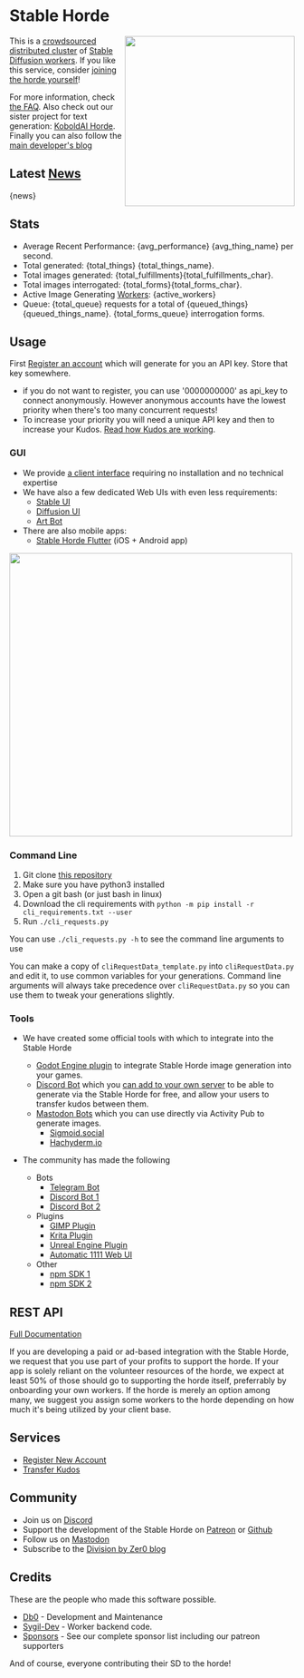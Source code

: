 # Stable Horde

<img style="float:right" src="{horde_img_url}/{horde_image}.jpg" width="300" /> This is a [crowdsourced distributed cluster](https://github.com/db0/AI-Horde) of [Stable Diffusion workers](https://github.com/sd-webui/nataili). If you like this service, consider [joining the horde yourself](https://github.com/db0/AI-Horde/blob/main/README_StableHorde.md)!

For more information, check [the FAQ](https://github.com/db0/AI-Horde/blob/main/FAQ.md). Also check out our sister project for text generation: [KoboldAI Horde](https://koboldai.net). Finally you can also follow the [main developer's blog](https://dbzer0.com)

## Latest [News](/api/v2/status/news)

{news}

## Stats 

* Average Recent Performance: {avg_performance} {avg_thing_name} per second. 
* Total generated: {total_things} {total_things_name}. 
* Total images generated: {total_fulfillments}{total_fulfillments_char}.
* Total images interrogated: {total_forms}{total_forms_char}.
* Active Image Generating [Workers](/api/v2/workers): {active_workers}
* Queue: {total_queue} requests for a total of {queued_things} {queued_things_name}. {total_forms_queue} interrogation forms.

## Usage

First [Register an account](/register) which will generate for you an API key. Store that key somewhere.

   * if you do not want to register, you can use '0000000000' as api_key to connect anonymously. However anonymous accounts have the lowest priority when there's too many concurrent requests!
   * To increase your priority you will need a unique API key and then to increase your Kudos. [Read how Kudos are working](https://dbzer0.com/blog/the-kudos-based-economy-for-the-koboldai-horde/).

### GUI

* We provide [a client interface](https://dbzer0.itch.io/lucid-creations) requiring no installation and no technical expertise
* We have also a few dedicated Web UIs with even less requirements:
    * [Stable UI](https://aqualxx.github.io/stable-ui/)
    * [Diffusion UI](https://diffusionui.com/b/stable_horde)
    * [Art Bot](https://tinybots.net/artbot)
* There are also mobile apps:
    * [Stable Horde Flutter](https://ppiqr.app.link/download) (iOS + Android app)

<img src="https://raw.githubusercontent.com/db0/Stable-Horde-Client/main/screenshot.png" width="500" />

### Command Line
1. Git clone [this repository](https://github.com/db0/Stable-Horde)
1. Make sure you have python3 installed
1. Open a git bash (or just bash in linux)
1. Download the cli requirements with `python -m pip install -r cli_requirements.txt --user`
1. Run `./cli_requests.py` 

You can use `./cli_requests.py -h` to see the command line arguments to use

You can make a copy of `cliRequestData_template.py` into `cliRequestData.py` and edit it, to use common variables for your generations. Command line arguments will always take precedence over `cliRequestData.py` so you can use them to tweak your generations slightly.

### Tools

* We have created some official tools with which to integrate into the Stable Horde
    * [Godot Engine plugin](https://github.com/db0/Stable-Horde-Client-Addon) to integrate Stable Horde image generation into your games.
    * [Discord Bot](https://github.com/JamDon2/ai-horde-bot) which you [can add to your own server](https://discord.com/api/oauth2/authorize?client_id=1019572037360025650&permissions=8192&scope=bot) to be able to generate via the Stable Horde for free, and allow your users to transfer kudos between them.
    * [Mastodon Bots](https://github.com/db0/mastodon-stable-horde-generate) which you can use directly via Activity Pub to generate images.
        * <a rel="me" href="https://sigmoid.social/@stablehorde_generator">Sigmoid.social</a>
        * <a rel="me" href="https://hachyderm.io/@haichy">Hachyderm.io</a>

* The community has made the following
    * Bots
        * [Telegram Bot](https://t.me/CraiyonArtBot)
        * [Discord Bot 1](https://harrisonvanderbyl.github.io/WriterBot/)
        * [Discord Bot 2](https://github.com/ZeldaFan0225/Stable_Horde_Discord)
    * Plugins
        * [GIMP Plugin](https://github.com/blueturtleai/gimp-stable-diffusion/tree/main/stablehorde)
        * [Krita Plugin](https://github.com/blueturtleai/krita-stable-diffusion)
        * [Unreal Engine Plugin](https://github.com/Mystfit/Unreal-StableDiffusionTools)
        * [Automatic 1111 Web UI](https://github.com/natanjunges/stable-diffusion-webui-stable-horde)
    * Other
        * [npm SDK 1](https://www.npmjs.com/package/@zeldafan0225/stable_horde)
        * [npm SDK 2](https://www.npmjs.com/package/stable-horde-api)

## REST API

[Full Documentation](/api)

If you are developing a paid or ad-based integration with the Stable Horde, we request that you use part of your profits to support the horde. If your app is solely reliant on the volunteer resources of the horde, we expect at least 50% of those should go to supporting the horde itself, preferrably by onboarding your own workers. If the horde is merely an option among many, we suggest you assign some workers to the horde depending on how much it's being utilized by your client base.

## Services

* [Register New Account](/register)
* [Transfer Kudos](/transfer)

## Community

* Join us on [Discord](https://discord.gg/3DxrhksKzn)
* Support the development of the Stable Horde on [Patreon](https://www.patreon.com/db0) or [Github](https://github.com/db0)
* Follow us on <a rel="me" href="https://sigmoid.social/@stablehorde">Mastodon</a>
* Subscribe to the [Division by Zer0 blog](https://dbzer0.com/)

## Credits

These are the people who made this software possible.

* [Db0](https://dbzer0.com) - Development and Maintenance
* [Sygil-Dev](https://github.com/Sygil-Dev) - Worker backend code.
* [Sponsors](/sponsors) - See our complete sponsor list including our patreon supporters

And of course, everyone contributing their SD to the horde!
